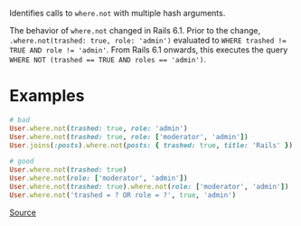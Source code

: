 
Identifies calls to `where.not` with multiple hash arguments.

The behavior of `where.not` changed in Rails 6.1. Prior to the change,
`.where.not(trashed: true, role: 'admin')` evaluated to
`WHERE trashed != TRUE AND role != 'admin'`.
From Rails 6.1 onwards, this executes the query
`WHERE NOT (trashed == TRUE AND roles == 'admin')`.

# Examples

```ruby
# bad
User.where.not(trashed: true, role: 'admin')
User.where.not(trashed: true, role: ['moderator', 'admin'])
User.joins(:posts).where.not(posts: { trashed: true, title: 'Rails' })

# good
User.where.not(trashed: true)
User.where.not(role: ['moderator', 'admin'])
User.where.not(trashed: true).where.not(role: ['moderator', 'admin'])
User.where.not('trashed = ? OR role = ?', true, 'admin')
```

[Source](http://www.rubydoc.info/gems/rubocop/RuboCop/Cop/Rails/WhereNotWithMultipleConditions)